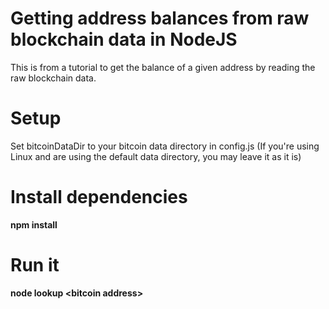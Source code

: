 # Getting address balances from raw blockchain data in NodeJS
This is from a tutorial to get the balance of a given address by reading the raw blockchain data.

# Setup

Set bitcoinDataDir to your bitcoin data directory in config.js (If you're using Linux and are using the default data directory, you may leave it as it is) 

# Install dependencies

**npm install**

# Run it

**node lookup \<bitcoin address\>**

